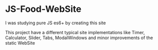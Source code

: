 # JS-Food-WebSite
I was studying pure JS es6+ by creating this site


This project have a different typical site implementations like Timer, Calculator, Slider, Tabs, ModalWindows and minor improvements of the static WebSite

